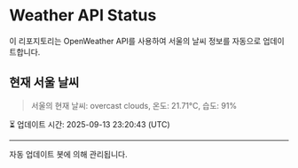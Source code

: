 
# Weather API Status

이 리포지토리는 OpenWeather API를 사용하여 서울의 날씨 정보를 자동으로 업데이트합니다.

## 현재 서울 날씨
> 서울의 현재 날씨: overcast clouds, 온도: 21.71°C, 습도: 91%

⏳ 업데이트 시간: 2025-09-13 23:20:43 (UTC)

---
자동 업데이트 봇에 의해 관리됩니다.

